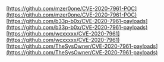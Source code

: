 [https://github.com/mzer0one/CVE-2020-7961-POC](https://github.com/mzer0one/CVE-2020-7961-POC)
[https://github.com/b33p-b0x/CVE-2020-7961-payloads](https://github.com/b33p-b0x/CVE-2020-7961-payloads)
[https://github.com/wcxxxxx/CVE-2020-7961](https://github.com/wcxxxxx/CVE-2020-7961)
[https://github.com/TheSysOwner/CVE-2020-7961-payloads](https://github.com/TheSysOwner/CVE-2020-7961-payloads)
